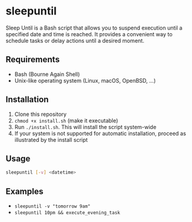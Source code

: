 # sleepuntil

Sleep Until is a Bash script that allows you to suspend execution until a specified date and time is reached. It provides a convenient way to schedule tasks or delay actions until a desired moment.

## Requirements

- Bash (Bourne Again Shell)
- Unix-like operating system (Linux, macOS, OpenBSD, ...)

## Installation

1. Clone this repository
2. `chmod +x install.sh` (make it executable)
3. Run `./install.sh`. This will install the script system-wide
4. If your system is not supported for automatic installation, proceed as illustrated by the install script

## Usage

```bash
sleepuntil [-v] <datetime>
```

## Examples

* `sleepuntil -v "tomorrow 9am"`
* `sleepuntil 10pm && execute_evening_task`